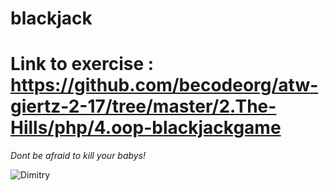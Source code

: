# blackjack

# Link to exercise : https://github.com/becodeorg/atw-giertz-2-17/tree/master/2.The-Hills/php/4.oop-blackjackgame

*Dont be afraid to kill your babys!*

![Dimitry](https://pics.me.me/so-youre-telling-me-buildingawallisimmoral-but-killing-babies-is-a-47381539.png)
